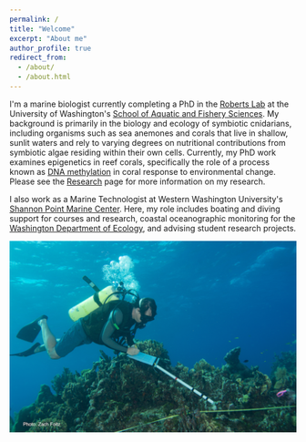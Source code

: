 ```yaml
---
permalink: /
title: "Welcome"
excerpt: "About me"
author_profile: true
redirect_from: 
  - /about/
  - /about.html
---
```


I'm a marine biologist currently completing a PhD in the [Roberts Lab](https://faculty.washington.edu/sr320/) at the University of Washington's [School of Aquatic and Fishery Sciences](https://fish.uw.edu/). My background is primarily in the biology and ecology of symbiotic cnidarians, including organisms such as sea anemones and corals that live in shallow, sunlit waters and rely to varying degrees on nutritional contributions from symbiotic algae residing within their own cells. Currently, my PhD work examines epigenetics in reef corals, specifically the role of a process known as [DNA methylation](https://en.wikipedia.org/wiki/DNA_methylation) in coral response to environmental change. Please see the [Research](https://jldimond.github.io/pubs/) page for more information on my research.

I also work as a Marine Technologist at Western Washington University's [Shannon Point Marine Center](http://www.wwu.edu/spmc/). Here, my role includes boating and diving support for courses and research, coastal oceanographic monitoring for the [Washington Department of Ecology](https://ecology.wa.gov/Research-Data/Monitoring-assessment/Puget-Sound-and-marine-monitoring), and advising student research projects.

![monitoring](/images/RMonitoring5.2016-300-1.png)

